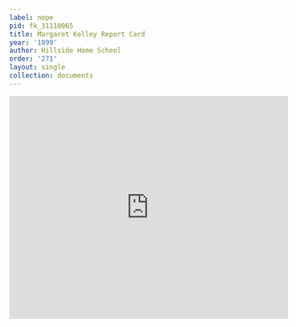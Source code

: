 ```yaml
---
label: nope
pid: fk_31110065
title: Margaret Kelley Report Card
year: '1899'
author: Hillside Home School
order: '271'
layout: single
collection: documents
---
```

<iframe src="https://northwestern.app.box.com/embed/s/wwmmn5e9o0bbc44zu1fbqz4pkfhaqdrp?sortColumn=date&view=list" width="500" height="400" frameborder="0" allowfullscreen webkitallowfullscreen msallowfullscreen></iframe>
